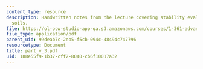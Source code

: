 ```yaml
---
content_type: resource
description: Handwritten notes from the lecture covering stability evaluation of cohesive
  soils.
file: https://ol-ocw-studio-app-qa.s3.amazonaws.com/courses/1-361-advanced-soil-mechanics-fall-2004/188e55f91b37cff28040cb6f10017a32_part_v_3.pdf
file_type: application/pdf
parent_uid: 99deab7c-2eb5-f5cb-094c-48494c747796
resourcetype: Document
title: part_v_3.pdf
uid: 188e55f9-1b37-cff2-8040-cb6f10017a32
---
```

